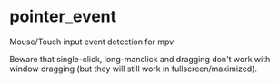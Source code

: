 # pointer_event
Mouse/Touch input event detection for mpv

Beware that single-click, long-manclick and dragging don't work with window dragging (but they will still work in fullscreen/maximized).
